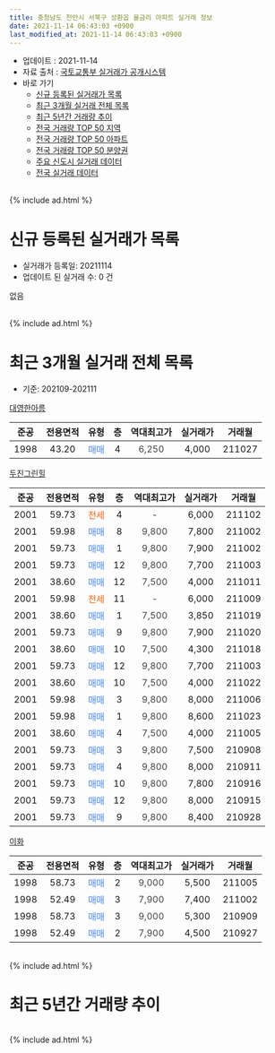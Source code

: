 ```yaml
---
title: 충청남도 천안시 서북구 성환읍 율금리 아파트 실거래 정보
date: 2021-11-14 06:43:03 +0900
last_modified_at: 2021-11-14 06:43:03 +0900
---
```


* 업데이트 : 2021-11-14
* 자료 출처 : [국토교통부 실거래가 공개시스템](http://rt.molit.go.kr)
* 바로 가기
    * [신규 등록된 실거래가 목록](#신규-등록된-실거래가-목록)
    * [최근 3개월 실거래 전체 목록](#최근-3개월-실거래-전체-목록)
    * [최근 5년간 거래량 추이](#최근-5년간-거래량-추이)
    * [전국 거래량 TOP 50 지역](https://inasie.github.io/apt-trade-info/최근-3개월-전국에서-가장-거래가-많이-발생한-지역)
    * [전국 거래량 TOP 50 아파트](https://inasie.github.io/apt-trade-info/최근-3개월-전국에서-가장-거래가-많이-발생한-아파트)
    * [전국 거래량 TOP 50 분양권](https://inasie.github.io/apt-trade-info/최근-3개월-전국에서-가장-거래가-많이-발생한-분양권)
    * [주요 신도시 실거래 데이터](https://inasie.github.io/apt-trade-info/주요-신도시)
    * [전국 실거래 데이터](https://inasie.github.io/apt-trade-info/전국)
<br>
{% include ad.html %}
<br>

# 신규 등록된 실거래가 목록
* 실거래가 등록일: 20211114
* 업데이트 된 실거래 수: 0 건

없음

<br>
{% include ad.html %}
<br>

# 최근 3개월 실거래 전체 목록
* 기준: 202109-202111


[대영한아름](https://search.naver.com/search.naver?query=%EC%B6%A9%EC%B2%AD%EB%82%A8%EB%8F%84+%EC%B2%9C%EC%95%88%EC%8B%9C+%EC%84%9C%EB%B6%81%EA%B5%AC+%EC%84%B1%ED%99%98%EC%9D%8D+%EC%9C%A8%EA%B8%88%EB%A6%AC+%EB%8C%80%EC%98%81%ED%95%9C%EC%95%84%EB%A6%84)

|준공|전용면적|유형|층|역대최고가|실거래가|거래월|
|:---:|:---:|:---:|:---:|:---:|:---:|:---:|
|1998|43.20|<span style="color:#4285f3">매매</span>|4|<span style="color:#444444">6,250</span>|4,000|211027|

[두진그린힐](https://search.naver.com/search.naver?query=%EC%B6%A9%EC%B2%AD%EB%82%A8%EB%8F%84+%EC%B2%9C%EC%95%88%EC%8B%9C+%EC%84%9C%EB%B6%81%EA%B5%AC+%EC%84%B1%ED%99%98%EC%9D%8D+%EC%9C%A8%EA%B8%88%EB%A6%AC+%EB%91%90%EC%A7%84%EA%B7%B8%EB%A6%B0%ED%9E%90)

|준공|전용면적|유형|층|역대최고가|실거래가|거래월|
|:---:|:---:|:---:|:---:|:---:|:---:|:---:|
|2001|59.73|<span style="color:#ff5a00">전세</span>|4|<span style="color:#444444">-</span>|6,000|211102|
|2001|59.98|<span style="color:#4285f3">매매</span>|8|<span style="color:#444444">9,800</span>|7,800|211002|
|2001|59.73|<span style="color:#4285f3">매매</span>|1|<span style="color:#444444">9,800</span>|7,900|211002|
|2001|59.73|<span style="color:#4285f3">매매</span>|12|<span style="color:#444444">9,800</span>|7,700|211003|
|2001|38.60|<span style="color:#4285f3">매매</span>|12|<span style="color:#444444">7,500</span>|4,000|211011|
|2001|59.98|<span style="color:#ff5a00">전세</span>|11|<span style="color:#444444">-</span>|6,000|211009|
|2001|38.60|<span style="color:#4285f3">매매</span>|1|<span style="color:#444444">7,500</span>|3,850|211019|
|2001|59.73|<span style="color:#4285f3">매매</span>|9|<span style="color:#444444">9,800</span>|7,900|211020|
|2001|38.60|<span style="color:#4285f3">매매</span>|10|<span style="color:#444444">7,500</span>|4,300|211018|
|2001|59.73|<span style="color:#4285f3">매매</span>|12|<span style="color:#444444">9,800</span>|7,700|211003|
|2001|38.60|<span style="color:#4285f3">매매</span>|10|<span style="color:#444444">7,500</span>|4,000|211022|
|2001|59.98|<span style="color:#4285f3">매매</span>|3|<span style="color:#444444">9,800</span>|8,000|211006|
|2001|59.98|<span style="color:#4285f3">매매</span>|1|<span style="color:#444444">9,800</span>|8,600|211023|
|2001|38.60|<span style="color:#4285f3">매매</span>|4|<span style="color:#444444">7,500</span>|4,000|211005|
|2001|59.73|<span style="color:#4285f3">매매</span>|3|<span style="color:#444444">9,800</span>|7,500|210908|
|2001|59.73|<span style="color:#4285f3">매매</span>|4|<span style="color:#444444">9,800</span>|8,000|210911|
|2001|59.73|<span style="color:#4285f3">매매</span>|10|<span style="color:#444444">9,800</span>|7,800|210916|
|2001|59.73|<span style="color:#4285f3">매매</span>|12|<span style="color:#444444">9,800</span>|8,000|210915|
|2001|59.73|<span style="color:#4285f3">매매</span>|9|<span style="color:#444444">9,800</span>|8,400|210928|

[이화](https://search.naver.com/search.naver?query=%EC%B6%A9%EC%B2%AD%EB%82%A8%EB%8F%84+%EC%B2%9C%EC%95%88%EC%8B%9C+%EC%84%9C%EB%B6%81%EA%B5%AC+%EC%84%B1%ED%99%98%EC%9D%8D+%EC%9C%A8%EA%B8%88%EB%A6%AC+%EC%9D%B4%ED%99%94)

|준공|전용면적|유형|층|역대최고가|실거래가|거래월|
|:---:|:---:|:---:|:---:|:---:|:---:|:---:|
|1998|58.73|<span style="color:#4285f3">매매</span>|2|<span style="color:#444444">9,000</span>|5,500|211005|
|1998|52.49|<span style="color:#4285f3">매매</span>|3|<span style="color:#444444">7,900</span>|7,400|211002|
|1998|58.73|<span style="color:#4285f3">매매</span>|3|<span style="color:#444444">9,000</span>|5,300|210909|
|1998|52.49|<span style="color:#4285f3">매매</span>|2|<span style="color:#444444">7,900</span>|4,500|210927|


<br>
{% include ad.html %}
<br>

# 최근 5년간 거래량 추이


<div style="width:100%;">
    <canvas id="deal_progress" height="200"></canvas>
</div>

<script>
new Chart(document.getElementById("deal_progress"), {
    type: 'line',
    data: {
        labels: ['201611','201612','201701','201702','201703','201704','201705','201706','201707','201708','201709','201710','201711','201712','201801','201802','201803','201804','201805','201806','201807','201808','201809','201810','201811','201812','201901','201902','201903','201904','201905','201906','201907','201908','201909','201910','201911','201912','202001','202002','202003','202004','202005','202006','202007','202008','202009','202010','202011','202012','202101','202102','202103','202104','202105','202106','202107','202108','202109','202110','202111'],
        datasets: [{
            label: '매매',
            pointRadius: 1,
            data: [8, 7, 6, 7, 16, 7, 4, 13, 2, 6, 4, 6, 5, 5, 7, 7, 11, 10, 7, 7, 8, 11, 6, 4, 5, 2, 2, 3, 5, 3, 6, 3, 5, 4, 9, 6, 5, 2, 1, 2, 3, 2, 3, 7, 9, 4, 6, 4, 4, 9, 5, 10, 7, 12, 21, 27, 7, 10, 7, 15, 0],
            borderColor: "rgba(255, 201, 14, 1)",
            backgroundColor: "rgba(255, 201, 14, 0.5)",
            fill: false,
            lineTension: 0
        },{
            label: '전월세',
            pointRadius: 1,
            data: [4, 2, 2, 5, 5, 6, 2, 4, 7, 7, 5, 1, 4, 4, 6, 7, 13, 2, 2, 7, 5, 4, 6, 5, 1, 2, 4, 5, 4, 5, 3, 1, 4, 5, 4, 5, 1, 1, 2, 2, 4, 1, 5, 4, 6, 5, 5, 2, 6, 3, 3, 5, 5, 12, 4, 9, 6, 5, 0, 1, 1],
            borderColor: "rgba(0, 141, 185, 1)",
            backgroundColor: "rgba(0, 141, 185, 0.5)",
            fill: false,
            lineTension: 0
        }
        ]
    },
    options: {
        responsive: true,
        title: {
            display: false
        },
        tooltips: {
            mode: 'index',
            intersect: false
        },
        hover: {
            mode: 'nearest',
            intersect: true
        },
        scales: {
            xAxes: [{
                display: true,
                scaleLabel: {
                    display: true,
                    labelString: '년/월'
                }
            }],
            yAxes: [{
                display: true,
                ticks: {
                    suggestedMin: 0,
                },
                scaleLabel: {
                    display: true,
                    labelString: '실거래 수'
                }
            }]
        }
    }
});

</script>


<br>
{% include ad.html %}
<br>

